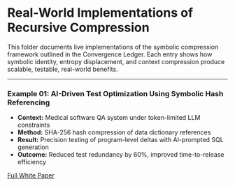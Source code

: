 # Real-World Implementations of Recursive Compression

This folder documents live implementations of the symbolic compression framework outlined in the Convergence Ledger. Each entry shows how symbolic identity, entropy displacement, and context compression produce scalable, testable, real-world benefits.

---

### Example 01: AI-Driven Test Optimization Using Symbolic Hash Referencing

- **Context:** Medical software QA system under token-limited LLM constraints
- **Method:** SHA-256 hash compression of data dictionary references
- **Result:** Precision testing of program-level deltas with AI-prompted SQL generation
- **Outcome:** Reduced test redundancy by 60%, improved time-to-release efficiency

[Full White Paper](./Recursive_AI_Test_Optimization_Updated.pdf)

